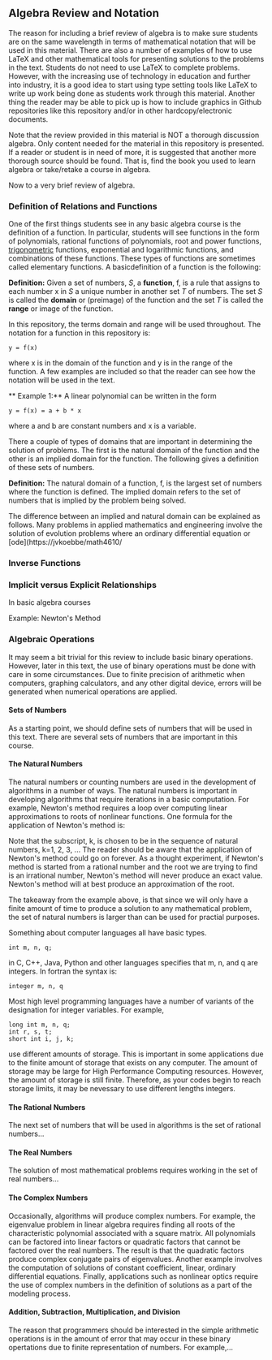 ## Algebra Review and Notation

The reason for including a brief review of algebra is to make sure students are on the same wavelength in terms of mathematical
notation that will be used in this material. There are also a number of examples of how to use LaTeX and other mathematical
tools for presenting solutions to the problems in the text. Students do not need to use LaTeX to complete problems. However,
with the increasing use of technology in education and further into industry, it is a good idea to start using type setting
tools like LaTeX to write up work being done as students work through this material. Another thing the reader may be able to
pick up is how to include graphics in Github repositories like this repository and/or in other hardcopy/electronic documents.

Note that the review provided in this material is NOT a thorough discussion algebra. Only content needed for the material in 
this repository is presented. If a reader or student is in need of more, it is suggested that another more thorough source 
should be found. That is, find the book you used to learn algebra or take/retake a course in algebra.

Now to a very brief review of algebra.

### Definition of Relations and Functions

One of the first things students see in any basic algebra course is the definition of a function. In particular, students will
see functions in the form of polynomials, rational functions of polynomials, root and power functions,
[trigonometric](https://jvkoebbe.github.io/math4610/basicReview/trigonometry) functions, exponential and logarithmic functions,
and combinations of these functions. These types of functions are sometimes called elementary functions. A basicdefinition of a 
function is the following:

**Definition:**   Given a set of numbers, _S_, a **function**, f, is a rule that assigns to each number x in _S_ a unique number 
in another set _T_ of numbers. The set _S_ is called the **domain** or (preimage) of the function and the set _T_ is called the 
**range** or image of the function.

In this repository, the terms domain and range will be used throughout. The notation for a function in this repository is:

    y = f(x)
    
where x is in the domain of the function and y is in the range of the function. A few examples are included so that the reader
can see how the notation will be used in the text.

** Example 1:** A linear polynomial can be written in the form

    y = f(x) = a + b * x

where a and b are constant numbers and x is a variable.

There a couple of types of domains that are important in determining the solution of problems. The first is the natural domain
of the function and the other is an implied domain for the function. The following gives a definition of these sets of numbers.

**Definition:** The natural domain of a function, f, is the largest set of numbers where the function is defined. The implied
domain refers to the set of numbers that is implied by the problem being solved.

The difference between an implied and natural domain can be explained as follows. Many problems in applied mathematics and
engineering involve the solution of evolution problems where an ordinary differential equation or
[ode](https://jvkoebbe/math4610/

### Inverse Functions

### Implicit versus Explicit Relationships

In basic algebra courses

Example: Newton's Method

### Algebraic Operations

It may seem a bit trivial for this review to include basic binary operations. However, later in this text, the use of binary
operations must be done with care in some circumstances. Due to finite precision of arithmetic when computers, graphing
calculators, and any other digital device, errors will be generated when numerical operations are applied.

#### Sets of Numbers

As a starting point, we should define sets of numbers that will be used in this text. There are several sets of numbers that
are important in this course. 

#### The Natural Numbers

The natural numbers or counting numbers are used in the development of algorithms in a number of ways. The natural numbers is 
important in developing algorithms that require iterations in a basic computation. For example, Newton's method requires a loop 
over computing linear approximations to roots of nonlinear functions. One formula for the application of Newton's method is:

Note that the subscript, k, is chosen to be in the sequence of natural numbers, k=1, 2, 3, ... The reader should be aware that
the application of Newton's method could go on forever. As a thought experiment, if Newton's method is started from a rational
number and the root we are trying to find is an irrational number, Newton's method will never produce an exact value. Newton's
method will at best produce an approximation of the root.

The takeaway from the example above, is that since we will only have a finite amount of time to produce a solution to any
mathematical problem, the set of natural numbers is larger than can be used for practial purposes.

Something about computer languages all have basic types.

    int m, n, q;

in C, C++, Java, Python and other languages specifies that m, n, and q are integers. In fortran the syntax is:

    integer m, n, q

Most high level programming languages have a number of variants of the designation for integer variables. For example,

    long int m, n, q;
    int r, s, t;
    short int i, j, k;

use different amounts of storage. This is important in some applications due to the finite amount of storage that exists on
any computer. The amount of storage may be large for High Performance Computing resources. However, the amount of storage is
still finite. Therefore, as your codes begin to reach storage limits, it may be nevessary to use different lengths integers.

#### The Rational Numbers

The next set of numbers that will be used in algorithms is the set of rational numbers...

#### The Real Numbers

The solution of most mathematical problems requires working in the set of real numbers...

#### The Complex Numbers

Occasionally, algorithms will produce complex numbers. For example, the eigenvalue problem in linear algebra requires
finding all roots of the characteristic polynomial associated with a square matrix. All polynomials can be factored into
linear factors or quadratic factors that cannot be factored over the real numbers. The result is that the quadratic factors
produce complex conjugate pairs of eigenvalues. Another example involves the computation of solutions of constant
coefficient, linear, ordinary differential equations. Finally, applications such as nonlinear optics require the use of
complex numbers in the definition of solutions as a part of the modeling process.

#### Addition, Subtraction, Multiplication, and Division

The reason that programmers should be interested in the simple arithmetic operations is in the amount of error that may occur
in these binary opertations due to finite representation of numbers. For example,...
